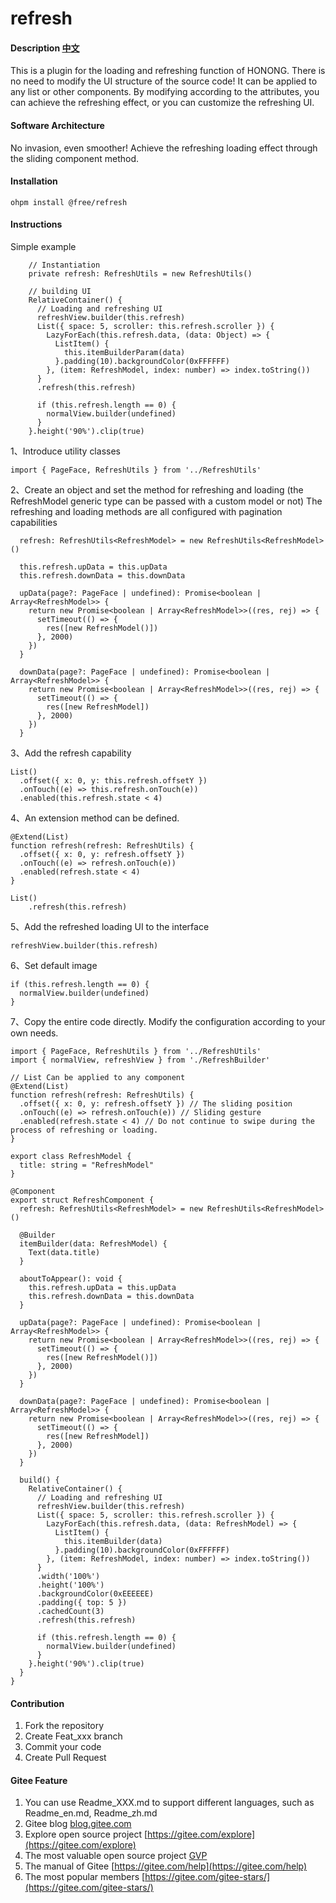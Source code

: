 # refresh

#### Description [中文](README.md)
This is a plugin for the loading and refreshing function of HONONG. There is no need to modify the UI structure of the source code! It can be applied to any list or other components. By modifying according to the attributes, you can achieve the refreshing effect, or you can customize the refreshing UI.

#### Software Architecture 
No invasion, even smoother!
Achieve the refreshing loading effect through the sliding component method.

#### Installation

`ohpm install @free/refresh`

#### Instructions


Simple example

```
    // Instantiation
    private refresh: RefreshUtils = new RefreshUtils()
    
    // building UI
    RelativeContainer() {
      // Loading and refreshing UI
      refreshView.builder(this.refresh)
      List({ space: 5, scroller: this.refresh.scroller }) {
        LazyForEach(this.refresh.data, (data: Object) => {
          ListItem() {
            this.itemBuilderParam(data)
          }.padding(10).backgroundColor(0xFFFFFF)
        }, (item: RefreshModel, index: number) => index.toString())
      }
      .refresh(this.refresh)

      if (this.refresh.length == 0) {
        normalView.builder(undefined)
      }
    }.height('90%').clip(true)
```

1、Introduce utility classes

```
import { PageFace, RefreshUtils } from '../RefreshUtils'
```

2、Create an object and set the method for refreshing and loading (the RefreshModel generic type can be passed with a custom model or not)
The refreshing and loading methods are all configured with pagination capabilities

```
  refresh: RefreshUtils<RefreshModel> = new RefreshUtils<RefreshModel>()

  this.refresh.upData = this.upData
  this.refresh.downData = this.downData

  upData(page?: PageFace | undefined): Promise<boolean | Array<RefreshModel>> {
    return new Promise<boolean | Array<RefreshModel>>((res, rej) => {
      setTimeout(() => {
        res([new RefreshModel()])
      }, 2000)
    })
  }

  downData(page?: PageFace | undefined): Promise<boolean | Array<RefreshModel>> {
    return new Promise<boolean | Array<RefreshModel>>((res, rej) => {
      setTimeout(() => {
        res([new RefreshModel])
      }, 2000)
    })
  }

```

3、Add the refresh capability

```
List()
  .offset({ x: 0, y: this.refresh.offsetY })
  .onTouch((e) => this.refresh.onTouch(e))
  .enabled(this.refresh.state < 4)
```

4、An extension method can be defined.

```
@Extend(List)
function refresh(refresh: RefreshUtils) {
  .offset({ x: 0, y: refresh.offsetY })
  .onTouch((e) => refresh.onTouch(e))
  .enabled(refresh.state < 4)
}

List()
    .refresh(this.refresh)
```

5、Add the refreshed loading UI to the interface

`refreshView.builder(this.refresh)`

6、Set default image

```
if (this.refresh.length == 0) {
  normalView.builder(undefined)
}
```

7、Copy the entire code directly. Modify the configuration according to your own needs.

```
import { PageFace, RefreshUtils } from '../RefreshUtils'
import { normalView, refreshView } from './RefreshBuilder'

// List Can be applied to any component
@Extend(List)
function refresh(refresh: RefreshUtils) {
  .offset({ x: 0, y: refresh.offsetY }) // The sliding position
  .onTouch((e) => refresh.onTouch(e)) // Sliding gesture
  .enabled(refresh.state < 4) // Do not continue to swipe during the process of refreshing or loading.
}

export class RefreshModel {
  title: string = "RefreshModel"
}

@Component
export struct RefreshComponent {
  refresh: RefreshUtils<RefreshModel> = new RefreshUtils<RefreshModel>()

  @Builder
  itemBuilder(data: RefreshModel) {
    Text(data.title)
  }

  aboutToAppear(): void {
    this.refresh.upData = this.upData
    this.refresh.downData = this.downData
  }

  upData(page?: PageFace | undefined): Promise<boolean | Array<RefreshModel>> {
    return new Promise<boolean | Array<RefreshModel>>((res, rej) => {
      setTimeout(() => {
        res([new RefreshModel()])
      }, 2000)
    })
  }

  downData(page?: PageFace | undefined): Promise<boolean | Array<RefreshModel>> {
    return new Promise<boolean | Array<RefreshModel>>((res, rej) => {
      setTimeout(() => {
        res([new RefreshModel])
      }, 2000)
    })
  }

  build() {
    RelativeContainer() {
      // Loading and refreshing UI
      refreshView.builder(this.refresh)
      List({ space: 5, scroller: this.refresh.scroller }) {
        LazyForEach(this.refresh.data, (data: RefreshModel) => {
          ListItem() {
            this.itemBuilder(data)
          }.padding(10).backgroundColor(0xFFFFFF)
        }, (item: RefreshModel, index: number) => index.toString())
      }
      .width('100%')
      .height('100%')
      .backgroundColor(0xEEEEEE)
      .padding({ top: 5 })
      .cachedCount(3)
      .refresh(this.refresh)

      if (this.refresh.length == 0) {
        normalView.builder(undefined)
      }
    }.height('90%').clip(true)
  }
}
```

#### Contribution

1.  Fork the repository
2.  Create Feat_xxx branch
3.  Commit your code
4.  Create Pull Request


#### Gitee Feature

1.  You can use Readme\_XXX.md to support different languages, such as Readme\_en.md, Readme\_zh.md
2.  Gitee blog [blog.gitee.com](https://blog.gitee.com)
3.  Explore open source project [https://gitee.com/explore](https://gitee.com/explore)
4.  The most valuable open source project [GVP](https://gitee.com/gvp)
5.  The manual of Gitee [https://gitee.com/help](https://gitee.com/help)
6.  The most popular members  [https://gitee.com/gitee-stars/](https://gitee.com/gitee-stars/)

